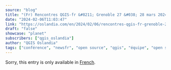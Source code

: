 ```yaml
---
source: "blog"
title: "(Fr) Rencontres QGIS-fr &#8211; Grenoble 27 &#038; 28 mars 2024"
date: "2024-02-06T11:03:47"
link: "https://oslandia.com/en/2024/02/06/rencontres-qgis-fr-grenoble-27-28-mars-2024/"
draft: "false"
showcase: "planet"
subscribers: ["qgis_oslandia"]
author: "QGIS Oslandia"
tags: ["conférence", "newsfr", "open source", "qgis", "équipe", "open source"]
---
```


<p class="qtranxs-available-languages-message qtranxs-available-languages-message-en">Sorry, this entry is only available in <a class="qtranxs-available-language-link qtranxs-available-language-link-fr" href="http://oslandia.com/fr/tag/qgis-en/feed/atom/" title="Fr">French</a>.</p>
